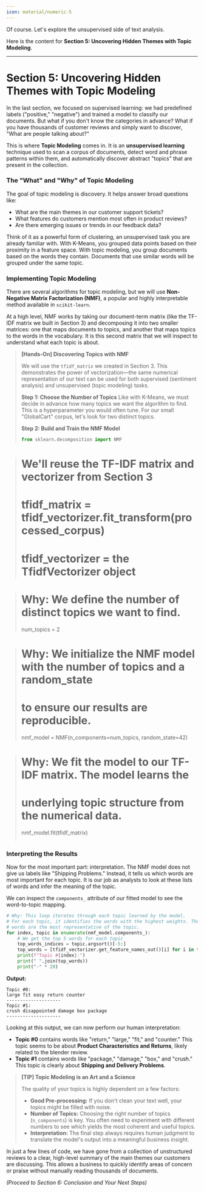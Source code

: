 ```yaml
---
icon: material/numeric-5
---
```

Of course. Let's explore the unsupervised side of text analysis.

Here is the content for **Section 5: Uncovering Hidden Themes with Topic Modeling**.

-----

# Section 5: Uncovering Hidden Themes with Topic Modeling

In the last section, we focused on supervised learning: we had predefined labels ("positive," "negative") and trained a model to classify our documents. But what if you don't know the categories in advance? What if you have thousands of customer reviews and simply want to discover, "What are people talking about?"

This is where **Topic Modeling** comes in. It is an **unsupervised learning** technique used to scan a corpus of documents, detect word and phrase patterns within them, and automatically discover abstract "topics" that are present in the collection.

### The "What" and "Why" of Topic Modeling

The goal of topic modeling is discovery. It helps answer broad questions like:

  * What are the main themes in our customer support tickets?
  * What features do customers mention most often in product reviews?
  * Are there emerging issues or trends in our feedback data?

Think of it as a powerful form of clustering, an unsupervised task you are already familiar with. With K-Means, you grouped data points based on their proximity in a feature space. With topic modeling, you group documents based on the words they contain. Documents that use similar words will be grouped under the same topic.

### Implementing Topic Modeling

There are several algorithms for topic modeling, but we will use **Non-Negative Matrix Factorization (NMF)**, a popular and highly interpretable method available in `scikit-learn`.

At a high level, NMF works by taking our document-term matrix (like the TF-IDF matrix we built in Section 3) and decomposing it into two smaller matrices: one that maps documents to topics, and another that maps topics to the words in the vocabulary. It is this second matrix that we will inspect to understand what each topic is about.

> **[Hands-On] Discovering Topics with NMF**
>
> We will use the `tfidf_matrix` we created in Section 3. This demonstrates the power of vectorization—the same numerical representation of our text can be used for both supervised (sentiment analysis) and unsupervised (topic modeling) tasks.
>
> **Step 1: Choose the Number of Topics**
> Like with K-Means, we must decide in advance how many topics we want the algorithm to find. This is a hyperparameter you would often tune. For our small "GlobalCart" corpus, let's look for two distinct topics.
>
> **Step 2: Build and Train the NMF Model**
>
> ```python
> from sklearn.decomposition import NMF
> ```

> # We'll reuse the TF-IDF matrix and vectorizer from Section 3
>
> # tfidf\_matrix = tfidf\_vectorizer.fit\_transform(processed\_corpus)
>
> # tfidf\_vectorizer = the TfidfVectorizer object

> # Why: We define the number of distinct topics we want to find.
>
> num\_topics = 2

> # Why: We initialize the NMF model with the number of topics and a random\_state
>
> # to ensure our results are reproducible.
>
> nmf\_model = NMF(n\_components=num\_topics, random\_state=42)

> # Why: We fit the model to our TF-IDF matrix. The model learns the
>
> # underlying topic structure from the numerical data.
>
> nmf\_model.fit(tfidf\_matrix)
>
> ```
> ```

### Interpreting the Results

Now for the most important part: interpretation. The NMF model does not give us labels like "Shipping Problems." Instead, it tells us which words are most important for each topic. It is our job as analysts to look at these lists of words and infer the meaning of the topic.

We can inspect the `components_` attribute of our fitted model to see the word-to-topic mapping.

```python
# Why: This loop iterates through each topic learned by the model.
# For each topic, it identifies the words with the highest weights. These
# words are the most representative of the topic.
for index, topic in enumerate(nmf_model.components_):
    # We get the top 5 words for each topic
    top_words_indices = topic.argsort()[-5:]
    top_words = [tfidf_vectorizer.get_feature_names_out()[i] for i in top_words_indices]
    print(f"Topic #{index}:")
    print(" ".join(top_words))
    print("-" * 20)
```

**Output:**

```
Topic #0:
large fit easy return counter
--------------------
Topic #1:
crush disappointed damage box package
--------------------
```

Looking at this output, we can now perform our human interpretation:

  * **Topic \#0** contains words like "return," "large," "fit," and "counter." This topic seems to be about **Product Characteristics and Returns**, likely related to the blender review.
  * **Topic \#1** contains words like "package," "damage," "box," and "crush." This topic is clearly about **Shipping and Delivery Problems**.

> **[TIP] Topic Modeling is an Art and a Science**
>
> The quality of your topics is highly dependent on a few factors:
>
>   * **Good Pre-processing:** If you don't clean your text well, your topics might be filled with noise.
>   * **Number of Topics:** Choosing the right number of topics (`n_components`) is key. You often need to experiment with different numbers to see which yields the most coherent and useful topics.
>   * **Interpretation:** The final step always requires human judgment to translate the model's output into a meaningful business insight.

In just a few lines of code, we have gone from a collection of unstructured reviews to a clear, high-level summary of the main themes our customers are discussing. This allows a business to quickly identify areas of concern or praise without manually reading thousands of documents.

*(Proceed to Section 6: Conclusion and Your Next Steps)*